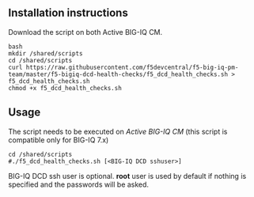 Installation instructions
-------------------------

Download the script on both Active BIG-IQ CM.

```
bash
mkdir /shared/scripts
cd /shared/scripts
curl https://raw.githubusercontent.com/f5devcentral/f5-big-iq-pm-team/master/f5-bigiq-dcd-health-checks/f5_dcd_health_checks.sh > f5_dcd_health_checks.sh
chmod +x f5_dcd_health_checks.sh
```

Usage
-----

The script needs to be executed on *Active BIG-IQ CM* (this script is compatible only for BIG-IQ 7.x)

```
cd /shared/scripts
#./f5_dcd_health_checks.sh [<BIG-IQ DCD sshuser>]
```

BIG-IQ DCD ssh user is optional. **root** user is used by default if nothing is specified and the passwords will be asked.